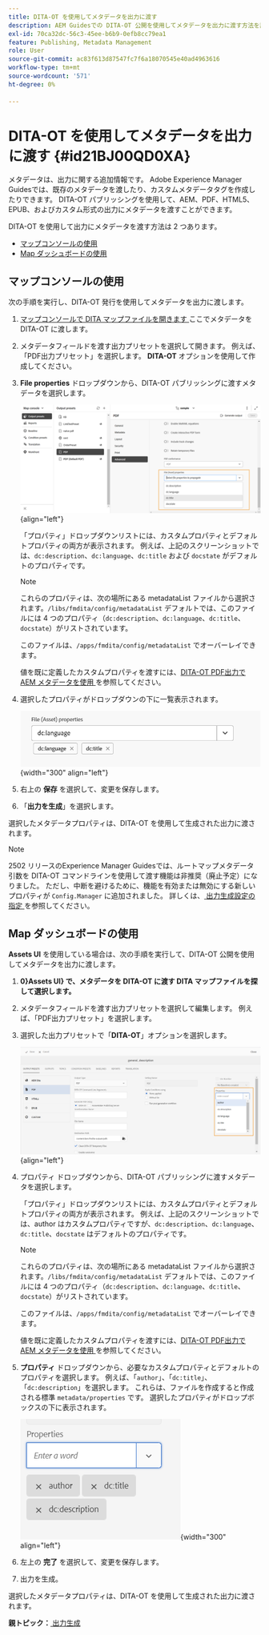 ```yaml
---
title: DITA-OT を使用してメタデータを出力に渡す
description: AEM Guidesでの DITA-OT 公開を使用してメタデータを出力に渡す方法を説明します。
exl-id: 70ca32dc-56c3-45ee-b6b9-0efb8cc79ea1
feature: Publishing, Metadata Management
role: User
source-git-commit: ac83f613d87547fc7f6a18070545e40ad4963616
workflow-type: tm+mt
source-wordcount: '571'
ht-degree: 0%

---
```


# DITA-OT を使用してメタデータを出力に渡す {#id21BJ00QD0XA}

メタデータは、出力に関する追加情報です。 Adobe Experience Manager Guidesでは、既存のメタデータを渡したり、カスタムメタデータタグを作成したりできます。 DITA-OT パブリッシングを使用して、AEM、PDF、HTML5、EPUB、およびカスタム形式の出力にメタデータを渡すことができます。

DITA-OT を使用して出力にメタデータを渡す方法は 2 つあります。

- [マップコンソールの使用](#using-map-console)
- [Map ダッシュボードの使用](#using-map-dashboard)

## マップコンソールの使用

次の手順を実行し、DITA-OT 発行を使用してメタデータを出力に渡します。

1. [ マップコンソールで DITA マップファイルを開きます ](./open-files-map-console.md) ここでメタデータを DITA-OT に渡します。
1. メタデータフィールドを渡す出力プリセットを選択して開きます。 例えば、「PDF出力プリセット」を選択します。 **DITA-OT** オプションを使用して作成してください。
1. **File properties** ドロップダウンから、DITA-OT パブリッシングに渡すメタデータを選択します。

   ![](images/custom-metadata-output-preset-new.png){align="left"}

   「プロパティ」ドロップダウンリストには、カスタムプロパティとデフォルトプロパティの両方が表示されます。 例えば、上記のスクリーンショットでは、`dc:description`、`dc:language`、`dc:title` および `docstate` がデフォルトのプロパティです。

   >[!NOTE]
   >
   > これらのプロパティは、次の場所にある metadataList ファイルから選択されます。`/libs/fmdita/config/metadataList` デフォルトでは、このファイルには 4 つのプロパティ（`dc:description`、`dc:language`、`dc:title`、`docstate`）がリストされています。

   このファイルは、`/apps/fmdita/config/metadataList` でオーバーレイできます。

   値を既に定義したカスタムプロパティを渡すには、[DITA-OT PDF出力でAEM メタデータを使用 ](https://experienceleaguecommunities.adobe.com/t5/xml-documentation-discussions/use-aem-metadata-in-dita-ot-pdf-output/td-p/411880?profile.language=ja) を参照してください。

1. 選択したプロパティがドロップダウンの下に一覧表示されます。

   ![](images/metadata-added-dropdown.png){width="300" align="left"}

1. 右上の **保存** を選択して、変更を保存します。
1. 「**出力を生成**」を選択します。

選択したメタデータプロパティは、DITA-OT を使用して生成された出力に渡されます。

>[!NOTE]
>
> 2502 リリースのExperience Manager Guidesでは、ルートマップメタデータ引数を DITA-OT コマンドラインを使用して渡す機能は非推奨（廃止予定）になりました。 ただし、中断を避けるために、機能を有効または無効にする新しいプロパティが `Config.Manager` に追加されました。  詳しくは、[ 出力生成設定の指定 ](../cs-install-guide/conf-output-generation.md#configure-the-dita-ot-command-line-arguement-field-on-the-dita-map-dashboard) を参照してください。

## Map ダッシュボードの使用

**Assets UI** を使用している場合は、次の手順を実行して、DITA-OT 公開を使用してメタデータを出力に渡します。

1. **0&rbrace;Assets UI&rbrace; で、メタデータを DITA-OT に渡す DITA マップファイルを探して選択します。**
1. メタデータフィールドを渡す出力プリセットを選択して編集します。 例えば、「PDF出力プリセット」を選択します。
1. 選択した出力プリセットで「**DITA-OT**」オプションを選択します。

   ![](images/custom-meta-data-output-preset.png){align="left"}

1. プロパティ ドロップダウンから、DITA-OT パブリッシングに渡すメタデータを選択します。

   「プロパティ」ドロップダウンリストには、カスタムプロパティとデフォルトプロパティの両方が表示されます。 例えば、上記のスクリーンショットでは、author はカスタムプロパティですが、`dc:description`、`dc:language`、`dc:title`、`docstate` はデフォルトのプロパティです。

   >[!NOTE]
   >
   > これらのプロパティは、次の場所にある metadataList ファイルから選択されます。`/libs/fmdita/config/metadataList` デフォルトでは、このファイルには 4 つのプロパティ（`dc:description`、`dc:language`、`dc:title`、`docstate`）がリストされています。

   このファイルは、`/apps/fmdita/config/metadataList` でオーバーレイできます。

   値を既に定義したカスタムプロパティを渡すには、[DITA-OT PDF出力でAEM メタデータを使用 ](https://experienceleaguecommunities.adobe.com/t5/xml-documentation-discussions/use-aem-metadata-in-dita-ot-pdf-output/td-p/411880?profile.language=ja) を参照してください。

1. **プロパティ** ドロップダウンから、必要なカスタムプロパティとデフォルトのプロパティを選択します。 例えば、「`author`」、「`dc:title`」、「`dc:description`」を選択します。 これらは、ファイルを作成すると作成される標準 `metadata/properties` です。 選択したプロパティがドロップボックスの下に表示されます。

   ![](images/selected-metadata-properties.png){width="300" align="left"}

1. 左上の **完了** を選択して、変更を保存します。
1. 出力を生成。

選択したメタデータプロパティは、DITA-OT を使用して生成された出力に渡されます。



**親トピック：**&#x200B;[ 出力生成 ](generate-output.md)
